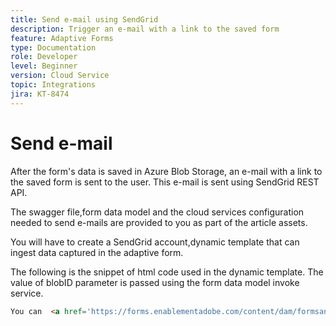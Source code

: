 ```yaml
---
title: Send e-mail using SendGrid
description: Trigger an e-mail with a link to the saved form
feature: Adaptive Forms
type: Documentation
role: Developer
level: Beginner
version: Cloud Service
topic: Integrations
jira: KT-8474
---
```

# Send e-mail

After the form's data is saved in Azure Blob Storage, an e-mail with a link to the saved form is sent to the user. This e-mail is sent using SendGrid REST API.

The swagger file,form data model and the cloud services configuration needed to send e-mails are provided to you as part of the article assets.

You will have to create a SendGrid account,dynamic template that can ingest data captured in the adaptive form.


The following is the snippet of html code used in the dynamic template. The value of blobID parameter is passed using the form data model invoke service.

```html
You can  <a href='https://forms.enablementadobe.com/content/dam/formsanddocuments/azureportalstorage/creditcardapplication/jcr:content?wcmmode=disabled&ampguid={{blobID}}'>access your application here</a> and complete it.
```


